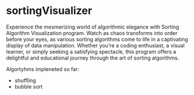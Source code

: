 # sortingVisualizer
Experience the mesmerizing world of algorithmic elegance with Sorting Algorithm Visualization program. Watch as chaos transforms into order before your eyes, as various sorting algorithms come to life in a captivating display of data manipulation. Whether you're a coding enthusiast, a visual learner, or simply seeking a satisfying spectacle, this program offers a delightful and educational journey through the art of sorting algorithms.

Algortyhms impleneted so far:
- shuffling
- bubble sort 
